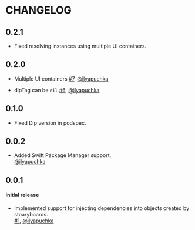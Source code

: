 # CHANGELOG

## 0.2.1

* Fixed resolving instances using multiple UI containers.

## 0.2.0

* Multiple UI containers
  [#7](https://github.com/AliSoftware/Dip/pull/7), [@ilyapuchka](https://github.com/ilyapuchka)

* dipTag can be `nil`
  [#6](https://github.com/AliSoftware/Dip/pull/6), [@ilyapuchka](https://github.com/ilyapuchka)

## 0.1.0

* Fixed Dip version in podspec.

## 0.0.2

* Added Swift Package Manager support.  
  [@ilyapuchka](https://github.com/ilyapuchka)

## 0.0.1

#### Initial release

* Implemented support for injecting dependencies into objects created by stoaryboards.  
  [#1](https://github.com/AliSoftware/Dip/pull/1), [@ilyapuchka](https://github.com/ilyapuchka)


